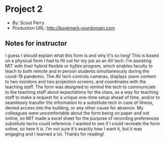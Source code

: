 
# Project 2
+ By: Scout Perry
+ Production URL: <http://bookmark.yourdomain.com>

## Notes for instructor
I guess I should explain what this form is and why it's so long! This is based on a physical form I had to fill out for my job as an AV tech. I'm assisting MIT with their hybrid flexible or *hyflex* program, which enables faculty to teach to both remote and in person students simultaneously during the covid-19 pandemic. The AV tech controls cameras, displays zoom content to two monitors and two projection screens, and coordinates with the teaching staff. The form was designed to remind the tech to communicate to the teaching staff about expectations for the class, as a way for teaching staff to make a request for a unique one-time setup ahead of time, and/or to seamlessly transfer the information to a substitute tech in case of illness, denied access into the building, or any other cause for absence. My colleagues were uncomfortable about the form being on paper and not online, so MIT made a excel sheet for the purpose of recording preferences substitute techs could reference. I wanted to see if I could recreate the form online, so here it is. I'm not sure it's exactly how I want it, but it was engaging and I learned a lot. Thanks for reading!